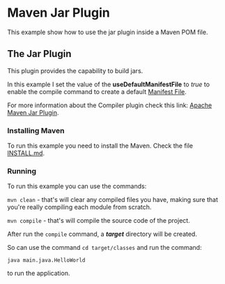 # Maven Jar Plugin

This example show how to use the jar plugin inside a Maven POM file.

## The Jar Plugin

This plugin provides the capability to build jars.

In this example I set the value of the **useDefaultManifestFile**
to *true* to enable the compile command to create a default [Manifest File](https://docs.oracle.com/javase/tutorial/deployment/jar/manifestindex.html).

For more information about the Compiler plugin check this link: [Apache Maven Jar Plugin](https://maven.apache.org/plugins/maven-jar-plugin/).

### Installing Maven

To run this example you need to install the Maven. Check the file [INSTALL.md](../INSTALL.md).


### Running

To run this example you can use the commands:

`mvn clean` - that's will clear any compiled files you have,
making sure that you're really compiling each module from scratch.

`mvn compile` - that's will compile the source code of the project.

After run the `compile` command, a ***target*** directory will be created.

So can use the command `cd target/classes` and run the command:

```
java main.java.HelloWorld
```

to run the application.
